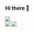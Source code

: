 ### Hi there 👋

<a href="mailto:inhokim19980802@gmail.com"><img src="https://img.shields.io/badge/inhokim19980802@gmail.com-EA4335?style=flat-square&logo=Gmail&logoColor=white"/></a><br>
<a href="https://www.instagram.com/kiminho_nawa"><img src="https://img.shields.io/badge/kiminho_nawa-E4405F?style=flat-square&logo=Instagram&logoColor=white"/></a>
<a><img src="https://img.shields.io/badge/inho_0802-5865F2?style=flat-square&logo=Discord&logoColor=white"/></a>
